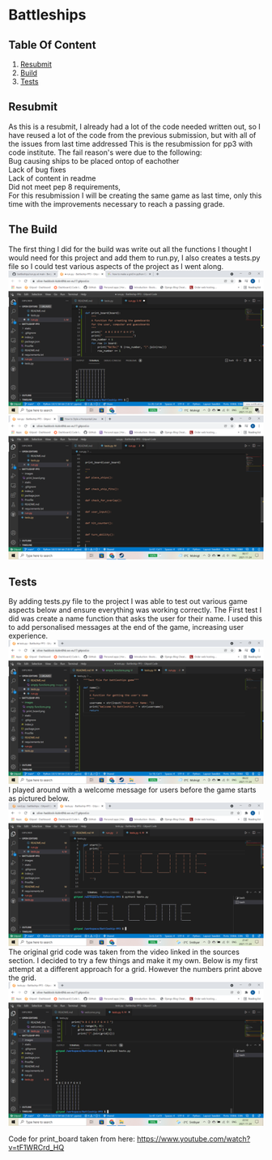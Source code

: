 # Battleships

## Table Of Content
1. [ Resubmit ](#resubmit)
2. [ Build  ](#build)
3. [Tests](#tests)

<a name="resubmit"></a>
## Resubmit
As this is a resubmit, I already had a lot of the code needed written out, so I have reused a lot of the code from the previous submission, but with all of the issues from last time addressed
This is the resubmission for pp3 with code institute. The fail reason's were due to the following:  
Bug causing ships to be placed ontop of eachother  
Lack of bug fixes  
Lack of content in readme  
Did not meet pep 8 requirements,  
For this resubmission I will be creating the same game as last time, only this time with the improvements necessary to reach a passing grade. 


<a name="build"></a>
## The Build
The first thing I did for the build was write out all the functions I thought I would need for this project and add them to run.py, I also creates a tests.py file so I could test various aspects of the project as I went along.  
<img src="./images/print_board.png" alt="Image of game board">  
<img src="./images/empty-functions.png" alt=" Image of list of functions needed">


<a name="tests"></a>
## Tests
By adding tests.py file to the project I was able to test out various game aspects below and ensure everything was working correctly. The First test I did was create a name function that asks the user for their name. I used this to add personalised messages at the end of the game, increasing user experience.  
<img src="./images/name.png" alt="Function asking for users to enter a name">
I played around with a welcome message for users before the game starts as pictured below.  
<img src="./images/welcome.png" alt="Testing welcome message">  
The original grid code was taken from the video linked in the sources section. I decided to try a few things and make it my own. Below is my first attempt at a different approach for a grid. However the numbers print above the grid.  
<img src="./images/grid-1.png" alt="Image of first attempt at game grid">


Code for print_board taken from here:
https://www.youtube.com/watch?v=tF1WRCrd_HQ